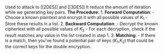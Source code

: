 Used to attack to [[2DES]] and [[3DES]] 
It reduce the amount of iteration while we generating key pairs.
**The Procedure:**
	1. **Forward Computation**:
	    - Choose a known plaintext and encrypt it with all possible values of $K_{1}$
	    - Store these results in a list.
	2. **Backward Computation**:
	    - Decrypt the known ciphertext with all possible values of $K_{2}$
	    - For each decryption, check if the result matches any value in the list created in step 1.
	3. **Matching**:
	    - If there is a match, then you've found a potential pair of keys ($K_{1}$,$K_{2}$) that could be the correct keys for the double encryption.
